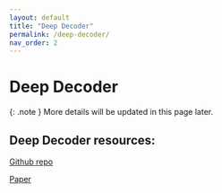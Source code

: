 ```yaml
---
layout: default
title: "Deep Decoder"
permalink: /deep-decoder/
nav_order: 2
---
```

# Deep Decoder

{: .note }
More details will be updated in this page later.

## Deep Decoder resources:
[Github repo](https://github.com/reinhardh/supplement_deep_decoder)

[Paper](https://arxiv.org/abs/1810.03982)
